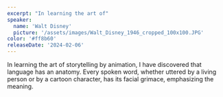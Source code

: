 ```yaml
---
excerpt: "In learning the art of"
speaker:
  name: 'Walt Disney'
  picture: '/assets/images/Walt_Disney_1946_cropped_100x100.JPG'
color: '#ff8b60'
releaseDate: '2024-02-06'
---
```

In learning the art of storytelling by animation, I have discovered that language has an anatomy. Every spoken word, whether uttered by a living person or by a cartoon character, has its facial grimace, emphasizing the meaning.